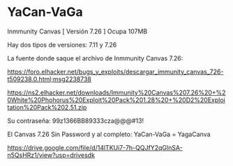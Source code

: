 # YaCan-VaGa
Inmmunity Canvas [ Versión 7.26 ] Ocupa 107MB

Hay dos tipos de versiones: 7.11 y 7.26 


La fuente donde saque el archivo de Inmmunity Canvas 7.26:

https://foro.elhacker.net/bugs_y_exploits/descargar_immunity_canvas_726-t509238.0.html;msg2238738


https://ns2.elhacker.net/downloads/Immunity%20Canvas%207.26%20+%20White%20Phohorus%20Exploit%20Pack%201.28%20+%20D2%20Exploitation%20Pack%202.51.zip  

Su contraseña: 
99z1366BB89333cza@@@#13!



El Canvas 7.26 Sin Password y al completo: YaCan-VaGa = YagaCanva

https://drive.google.com/file/d/14lTKUi7-7h-QQJfY2qGlnSA-n5QsHRz1/view?usp=drivesdk









